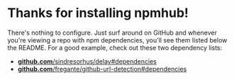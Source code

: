 # Thanks for installing npmhub!

There's nothing to configure. Just surf around on GitHub and whenever you're viewing a repo with npm dependencies, you'll see them listed below the README. For a good example, check out these two dependency lists:

- [**github.com**/sindresorhus/delay#dependencies](https://github.com/sindresorhus/delay#dependencies)
- [**github.com**/fregante/github-url-detection#dependencies](https://github.com/fregante/github-url-detection#dependencies)
